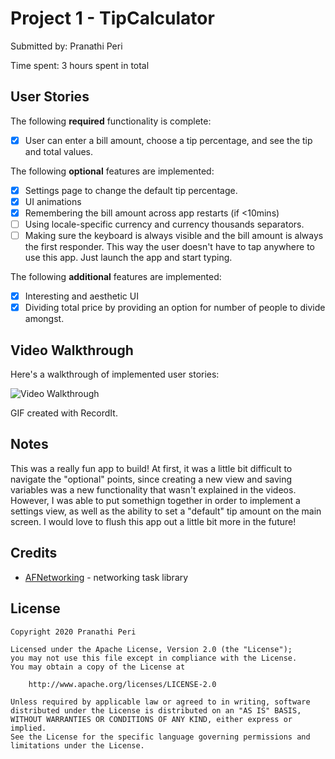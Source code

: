 # Project 1 - TipCalculator

Submitted by: Pranathi Peri

Time spent: 3 hours spent in total

## User Stories

The following **required** functionality is complete:

* [x] User can enter a bill amount, choose a tip percentage, and see the tip and total values.

The following **optional** features are implemented:

* [x] Settings page to change the default tip percentage.
* [x] UI animations
* [x] Remembering the bill amount across app restarts (if <10mins)
* [ ] Using locale-specific currency and currency thousands separators.
* [ ] Making sure the keyboard is always visible and the bill amount is always the first responder. This way the user doesn't have to tap anywhere to use this app. Just launch the app and start typing.

The following **additional** features are implemented:

- [x] Interesting and aesthetic UI
- [x] Dividing total price by providing an option for number of people to divide amongst.

## Video Walkthrough

Here's a walkthrough of implemented user stories:

<img src='http://g.recordit.co/6WsaO26ckA.gif' title='Video Walkthrough' width='' alt='Video Walkthrough' />

GIF created with RecordIt.

## Notes

This was a really fun app to build! At first, it was a little bit difficult to navigate the "optional" points, since creating a new view and saving variables was a new functionality that wasn't explained in the videos. However, I was able to put somethign together in order to implement a settings view, as well as the ability to set a "default" tip amount on the main screen. I would love to flush this app out a little bit more in the future!

## Credits

- [AFNetworking](https://github.com/AFNetworking/AFNetworking) - networking task library

## License

    Copyright 2020 Pranathi Peri

    Licensed under the Apache License, Version 2.0 (the "License");
    you may not use this file except in compliance with the License.
    You may obtain a copy of the License at

        http://www.apache.org/licenses/LICENSE-2.0

    Unless required by applicable law or agreed to in writing, software
    distributed under the License is distributed on an "AS IS" BASIS,
    WITHOUT WARRANTIES OR CONDITIONS OF ANY KIND, either express or implied.
    See the License for the specific language governing permissions and
    limitations under the License.

